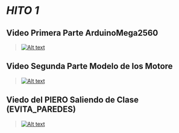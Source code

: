 # ***HITO 1***
## Video Primera Parte ArduinoMega2560
  > [![Alt text](https://img.youtube.com/vi/A9DY6UjarPQ/0.jpg)](https://www.youtube.com/watch?v=A9DY6UjarPQ)
## Video Segunda Parte Modelo de los Motore
  > [![Alt text](https://img.youtube.com/vi/ZAYnp8cRf4A/0.jpg)](https://www.youtube.com/watch?v=ZAYnp8cRf4A)
## Viedo del PIERO Saliendo de Clase (EVITA_PAREDES)
  > [![Alt text](https://img.youtube.com/vi/Miby-b-NJhg/0.jpg)](https://www.youtube.com/watch?v=Miby-b-NJhg)

